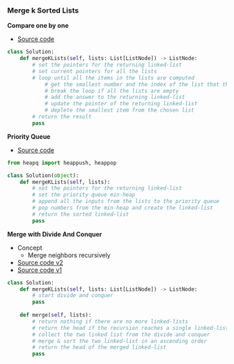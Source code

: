 ### Merge k Sorted Lists

**Compare one by one**
- [Source code](source/Compare.py)
```python
class Solution:
    def mergeKLists(self, lists: List[ListNode]) -> ListNode:
        # set the pointers for the returning linked-list
        # set current pointers for all the lists
        # loop until all the items in the lists are computed
            # get the smallest number and the index of the list that the number is in it
            # break the loop if all the lists are empty
            # add the answer to the returning linked-list
            # update the pointer of the returning linked-list 
            # deplete the smallest item from the chosen list
        # return the result
        pass
```

**Priority Queue**
- [Source code](source/Priority.py)
```python
from heapq import heappush, heappop

class Solution(object):
    def mergeKLists(self, lists):
        # set the pointers for the returning linked-list
        # set the priority queue min-heap 
        # append all the inputs from the lists to the priority queue
        # pop numbers from the min-heap and create the linked-list
        # return the sorted linked-list
        pass
```

**Merge with Divide And Conquer**
- Concept 
    - Merge neighbors recursively
- [Source code v2](source/Merge2.py)
- [Source code v1](source/Merge.py)
```python
class Solution:
    def mergeKLists(self, lists: List[ListNode]) -> ListNode:
        # start divide and conquer
        pass 
        
    def merge(self, lists):
        # return nothing if there are no more linked-lists 
        # return the head if the recursion reaches a single linked-list 
        # collect the two linked list from the divide and conquer 
        # merge & sort the two linked-list in an ascending order
        # return the head of the merged linked-list 
        pass      
```
